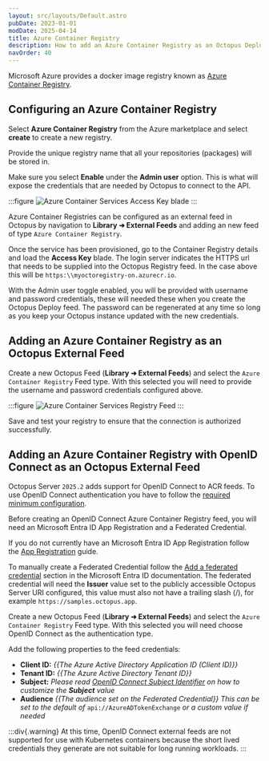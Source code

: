 ```yaml
---
layout: src/layouts/Default.astro
pubDate: 2023-01-01
modDate: 2025-04-14
title: Azure Container Registry
description: How to add an Azure Container Registry as an Octopus Deploy feed
navOrder: 40
---
```


Microsoft Azure provides a docker image registry known as [Azure Container Registry](https://azure.microsoft.com/en-au/services/container-registry/).

## Configuring an Azure Container Registry  

Select **Azure Container Registry** from the Azure marketplace and select **create** to create a new registry.

Provide the unique registry name that all your repositories (packages) will be stored in.

Make sure you select **Enable** under the **Admin user** option. This is what will expose the credentials that are needed by Octopus to connect to the API.

:::figure
![Azure Container Services Access Key blade](/docs/packaging-applications/package-repositories/guides/container-registries/images/azure-blade.png)
:::

Azure Container Registries can be configured as an external feed in Octopus by navigation to **Library ➜ External Feeds** and adding an new feed of type `Azure Container Registry`. 

Once the service has been provisioned, go to the Container Registry details and load the **Access Key** blade. The login server indicates the HTTPS url that needs to be supplied into the Octopus Registry feed. In the case above this will be `https:\\myoctoregistry-on.azurecr.io`.

With the Admin user toggle enabled, you will be provided with username and password credentials, these will needed these when you create the Octopus Deploy feed. The password can be regenerated at any time so long as you keep your Octopus instance updated with the new credentials.

## Adding an Azure Container Registry as an Octopus External Feed
Create a new Octopus Feed (**Library ➜ External Feeds**) and select the `Azure Container Registry` Feed type. With this selected you will need to provide the username and password credentials configured above.

:::figure
![Azure Container Services Registry Feed](/docs/packaging-applications/package-repositories/guides/container-registries/images/azure-feed.png)
:::

Save and test your registry to ensure that the connection is authorized successfully.

## Adding an Azure Container Registry with OpenID Connect as an Octopus External Feed
Octopus Server `2025.2` adds support for OpenID Connect to ACR feeds. To use OpenID Connect authentication you have to follow the [required minimum configuration](/docs/infrastructure/accounts/openid-connect#configuration). 

Before creating an OpenID Connect Azure Container Registry feed, you will need an Microsoft Entra ID App Registration and a Federated Credential. 

If you do not currently have an Microsoft Entra ID App Registration follow the [App Registration](https://oc.to/create-azure-app-registration) guide.

To manually create a Federated Credential follow the [Add a federated credential](https://oc.to/create-azure-credentials) section in the Microsoft Entra ID documentation. The federated credential will need the **Issuer** value set to the publicly accessible Octopus Server URI configured, this value must also not have a trailing slash (/), for example `https://samples.octopus.app`.

Create a new Octopus Feed (**Library ➜ External Feeds**) and select the `Azure Container Registry` Feed type. With this selected you will need choose OpenID Connect as the authentication type.

Add the following properties to the feed credentials:
- **Client ID:** _{{The Azure Active Directory Application ID (Client ID)}}_
- **Tenant ID:** _{{The Azure Active Directory Tenant ID}}_
- **Subject:** *Please read [OpenID Connect Subject Identifier](/docs/infrastructure/accounts/openid-connect#subject-keys) on how to customize the **Subject** value*
- **Audience**  _{{The audience set on the Federated Credential}}_ *This can be set to the default of* `api://AzureADTokenExchange` *or a custom value if needed*

:::div{.warning}
At this time, OpenID Connect external feeds are not supported for use with Kubernetes containers because the short lived credentials they generate are not suitable for long running workloads.
:::
